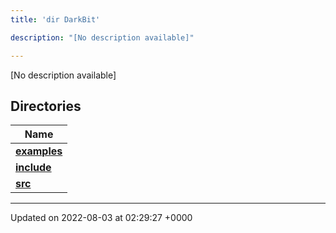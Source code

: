 ```yaml
---
title: 'dir DarkBit'

description: "[No description available]"

---
```







[No description available]

## Directories

| Name           |
| -------------- |
| **[examples](/documentation/code/colliderbit_development/files/dir_c22fe66a09acdd480a35644f72364dc9/#dir-examples)**  |
| **[include](/documentation/code/colliderbit_development/files/dir_05e71b19da8c05feb31a01063316c124/#dir-include)**  |
| **[src](/documentation/code/colliderbit_development/files/dir_334951ee08a3caf9cfbab2a24a3edd4b/#dir-src)**  |






-------------------------------

Updated on 2022-08-03 at 02:29:27 +0000
